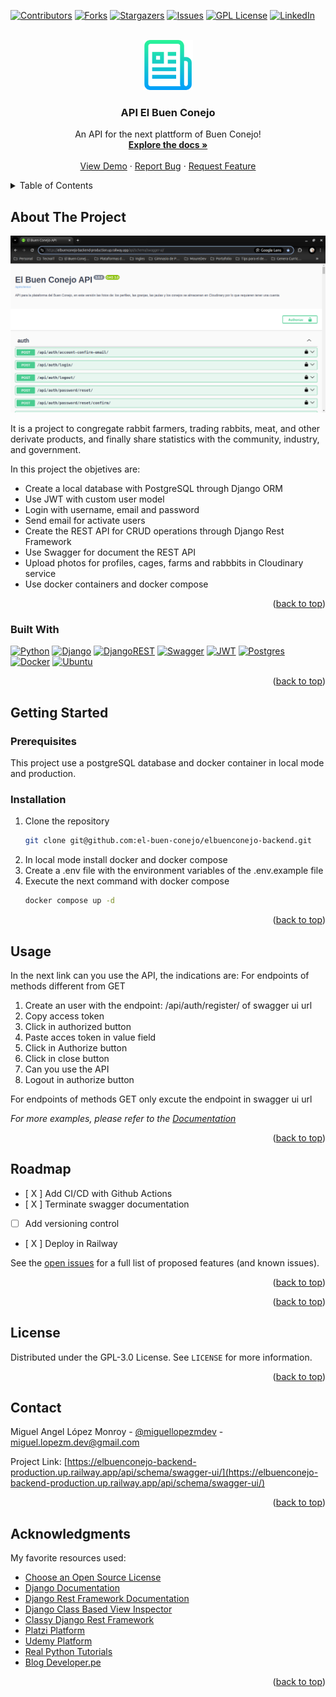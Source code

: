 <!-- Improved compatibility of back to top link: See: https://github.com/othneildrew/Best-README-Template/pull/73 -->
<a name="readme-top"></a>
<!--
*** Thanks for checking out the Best-README-Template. If you have a suggestion
*** that would make this better, please fork the repo and create a pull request
*** or simply open an issue with the tag "enhancement".
*** Don't forget to give the project a star!
*** Thanks again! Now go create something AMAZING! :D
-->



<!-- PROJECT SHIELDS -->
<!--
*** I'm using markdown "reference style" links for readability.
*** Reference links are enclosed in brackets [ ] instead of parentheses ( ).
*** See the bottom of this document for the declaration of the reference variables
*** for contributors-url, forks-url, etc. This is an optional, concise syntax you may use.
*** https://www.markdownguide.org/basic-syntax/#reference-style-links
-->
[![Contributors][contributors-shield]][contributors-url]
[![Forks][forks-shield]][forks-url]
[![Stargazers][stars-shield]][stars-url]
[![Issues][issues-shield]][issues-url]
[![GPL License][license-shield]][license-url]
[![LinkedIn][linkedin-shield]][linkedin-url]



<!-- PROJECT LOGO -->
<br />
<div align="center">
  <a href="https://github.com/el-buen-conejo/elbuenconejo-backend">
    <img src="https://raw.githubusercontent.com/el-buen-conejo/elbuenconejo-backend/main/images/logo.png" alt="Logo" width="80" height="80">
  </a>

  <h3 align="center">API El Buen Conejo</h3>

  <p align="center">
    An API for the next plattform of Buen Conejo!
    <br />
    <a href="https://elbuenconejo-backend-production.up.railway.app/api/schema/redoc/"><strong>Explore the docs »</strong></a>
    <br />
    <br />
    <a href="https://elbuenconejo-backend-production.up.railway.app/api/schema/swagger-ui/">View Demo</a>
    ·
    <a href="https://github.com/el-buen-conejo/elbuenconejo-backend/issues">Report Bug</a>
    ·
    <a href="https://github.com/el-buen-conejo/elbuenconejo-backend/issues">Request Feature</a>
  </p>
</div>



<!-- TABLE OF CONTENTS -->
<details>
  <summary>Table of Contents</summary>
  <ol>
    <li>
      <a href="#about-the-project">About The Project</a>
      <ul>
        <li><a href="#built-with">Built With</a></li>
      </ul>
    </li>
    <li>
      <a href="#getting-started">Getting Started</a>
      <ul>
        <li><a href="#prerequisites">Prerequisites</a></li>
        <li><a href="#installation">Installation</a></li>
      </ul>
    </li>
    <li><a href="#usage">Usage</a></li>
    <li><a href="#roadmap">Roadmap</a></li>
    <li><a href="#license">License</a></li>
    <li><a href="#contact">Contact</a></li>
    <li><a href="#acknowledgments">Acknowledgments</a></li>
  </ol>
</details>



<!-- ABOUT THE PROJECT -->
## About The Project

![Product Name Screen Shot](https://raw.githubusercontent.com/el-buen-conejo/elbuenconejo-backend/main/images/api.png)

It is a project to congregate rabbit farmers, trading rabbits, meat, and other derivate products, and finally share statistics with the community, industry, and government.

In this project the objetives are:
* Create a local database with PostgreSQL through Django ORM
* Use JWT with custom user model
* Login with username, email and password
* Send email for activate users
* Create the REST API for CRUD operations through Django Rest Framework
* Use Swagger for document the REST API
* Upload photos for profiles, cages, farms and rabbbits in Cloudinary service
* Use docker containers and docker compose


<p align="right">(<a href="#readme-top">back to top</a>)</p>



### Built With



[![Python][Python]][Python-url]
[![Django][Django]][Django-url]
[![DjangoREST][DjangoREST]][DjangoREST-url]
[![Swagger][Swagger]][Swagger-url]
[![JWT][JWT]][JWT-url]
[![Postgres][Postgres]][Postgres-url]
[![Docker][Docker]][Docker-url]
[![Ubuntu][Ubuntu]][Ubuntu-url]


<p align="right">(<a href="#readme-top">back to top</a>)</p>



<!-- GETTING STARTED -->
## Getting Started


### Prerequisites

This project use a postgreSQL database and docker container in local mode and production.




### Installation


1. Clone the repository
   ```sh
   git clone git@github.com:el-buen-conejo/elbuenconejo-backend.git
   ```
2. In local mode install docker and docker compose
3. Create a .env file with the environment variables of the .env.example file
4. Execute the next command with docker compose
   ```sh
   docker compose up -d 
   ```



<p align="right">(<a href="#readme-top">back to top</a>)</p>



<!-- USAGE EXAMPLES -->
## Usage

In the next link can you use the API, the indications are:
For endpoints of methods different from GET

1. Create an user with the endpoint: /api/auth/register/ of swagger ui url
2. Copy access token
3. Click in authorized button
4. Paste acces token in value field
5. Click in Authorize button
6. Click in close button
7. Can you use the API 
8. Logout in authorize button

For endpoints of methods GET only excute the endpoint in swagger ui url

_For more examples, please refer to the [Documentation](https://service-streaming.onrender.com/)_

<p align="right">(<a href="#readme-top">back to top</a>)</p>



<!-- ROADMAP -->
## Roadmap

- [ X ] Add CI/CD with Github Actions
- [ X ] Terminate swagger documentation
- [   ] Add versioning control
- [ X ] Deploy in Railway


See the [open issues](https://github.com/el-buen-conejo/elbuenconejo-backend/issues) for a full list of proposed features (and known issues).

<p align="right">(<a href="#readme-top">back to top</a>)</p>




<p align="right">(<a href="#readme-top">back to top</a>)</p>



<!-- LICENSE -->
## License

Distributed under the GPL-3.0 License. See `LICENSE` for more information.

<p align="right">(<a href="#readme-top">back to top</a>)</p>



<!-- CONTACT -->
## Contact

Miguel Angel López Monroy - [@miguellopezmdev](https://twitter.com/miguellopezmdev) - miguel.lopezm.dev@gmail.com

Project Link: [https://elbuenconejo-backend-production.up.railway.app/api/schema/swagger-ui/](https://elbuenconejo-backend-production.up.railway.app/api/schema/swagger-ui/)

<p align="right">(<a href="#readme-top">back to top</a>)</p>



<!-- ACKNOWLEDGMENTS -->
## Acknowledgments

My favorite resources used:

* [Choose an Open Source License](https://choosealicense.com)
* [Django Documentation](https://docs.djangoproject.com/en/4.1/)
* [Django Rest Framework Documentation](https://www.django-rest-framework.org/)
* [Django Class Based View Inspector](http://ccbv.co.uk/)
* [Classy Django Rest Framework](https://www.cdrf.co/)
* [Platzi Platform](https://platzi.com/)
* [Udemy Platform](https://www.udemy.com/)
* [Real Python Tutorials](https://realpython.com/)
* [Blog Developer.pe](http://www.developerpe.com/)

<p align="right">(<a href="#readme-top">back to top</a>)</p>



<!-- MARKDOWN LINKS & IMAGES -->
<!-- https://www.markdownguide.org/basic-syntax/#reference-style-links -->
[contributors-shield]: https://img.shields.io/github/contributors/mikelm2020/video-streaming.svg?style=for-the-badge
[contributors-url]: https://github.com/el-buen-conejo/elbuenconejo-backend/graphs/contributors
[forks-shield]: https://img.shields.io/github/forks/mikelm2020/video-streaming.svg?style=for-the-badge
[forks-url]: https://github.com/el-buen-conejo/elbuenconejo-backend/network/members
[stars-shield]: https://img.shields.io/github/stars/mikelm2020/video-streaming.svg?style=for-the-badge
[stars-url]: https://github.com/el-buen-conejo/elbuenconejo-backend/stargazers
[issues-shield]: https://img.shields.io/github/issues/mikelm2020/video-streaming.svg?style=for-the-badge
[issues-url]: https://github.com/el-buen-conejo/elbuenconejo-backend/issues
[license-shield]: https://img.shields.io/github/license/mikelm2020/video-streaming.svg?style=for-the-badge
[license-url]: https://github.com/el-buen-conejo/elbuenconejo-backend/blob/main/LICENSE
[linkedin-shield]: https://img.shields.io/badge/-LinkedIn-black.svg?style=for-the-badge&logo=linkedin&colorB=555
[linkedin-url]: https://linkedin.com/in/miguellopezmdev
[product-screenshot]: "https://raw.githubusercontent.com/el-buen-conejo/elbuenconejo-backend/main/images/logo.png"
[Python]: https://img.shields.io/badge/python-3670A0?style=for-the-badge&logo=python&logoColor=ffdd54
[Python-url]: https://www.python.org/
[Django]: https://img.shields.io/badge/django-%23092E20.svg?style=for-the-badge&logo=django&logoColor=white
[Django-url]: https://docs.djangoproject.com/es/4.0/topics/
[DjangoREST]: https://img.shields.io/badge/DJANGO-REST-ff1709?style=for-the-badge&logo=django&logoColor=white&color=ff1709&labelColor=gray
[DjangoREST-url]: https://www.django-rest-framework.org/
[Swagger]: https://img.shields.io/badge/-Swagger-%23Clojure?style=for-the-badge&logo=swagger&logoColor=white
[Swagger-url]: https://swagger.io/
[JWT]: https://img.shields.io/badge/JWT-black?style=for-the-badge&logo=JSON%20web%20tokens
[JWT-url]: https://jwt.io/
[Postgres]: https://img.shields.io/badge/postgres-%23316192.svg?style=for-the-badge&logo=postgresql&logoColor=white
[Postgres-url]: https://www.postgresql.org/
[Docker]: https://img.shields.io/badge/docker-%230db7ed.svg?style=for-the-badge&logo=docker&logoColor=white
[Docker-url]: https://www.docker.com/
[Ubuntu]: https://img.shields.io/badge/Ubuntu-E95420?style=for-the-badge&logo=ubuntu&logoColor=white
[Ubuntu-url]: https://ubuntu.com/download


